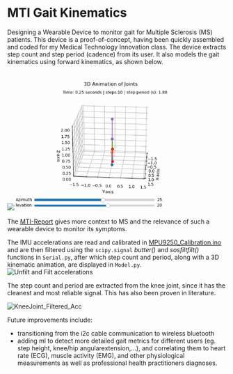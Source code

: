 # MTI Gait Kinematics
Designing a Wearable Device to monitor gait for Multiple Sclerosis (MS) patients. This device is a proof-of-concept, having been quickly assembled and coded for my Medical Technology Innovation class. 
The device extracts step count and step period (cadence) from its user. It also models the gait kinematics using forward kinematics, as shown below.

<img src="https://github.com/MattJmt/MTI-Gait-Kinematics/blob/main/Pictures/WalkingTest.gif" width="170"/> <img src="https://github.com/MattJmt/MTI-Gait-Kinematics/blob/main/figures/Walking_animation.gif" width="425"/>





The [MTI-Report](https://github.com/MattJmt/MTI-Gait-Kinematics/blob/main/MTI-Report.pdf)  gives more context to MS and the relevance of such a wearable device to monitor its symptoms.

The IMU accelerations are read and calibrated in [MPU9250_Calibration.ino](https://github.com/MattJmt/MTI-Gait-Kinematics/blob/main/MPU9250_calibration/MPU9250_calibration.ino) and are then filtered using the ```scipy.signal``` *butter()* and *sosfiltfilt()* functions in ```Serial.py```, after which step count and period, along with a 3D kinematic animation, are displayed in ```Model.py```. 
![Unfilt and Filt accelerations](https://github.com/MattJmt/MTI-Gait-Kinematics/assets/80914835/6d27883d-429d-45c2-8436-1d108b7f9d3d)

The step count and period are extracted from the knee joint, since it has the cleanest and most reliable signal. This has also been proven in literature. 

![KneeJoint_Filtered_Acc](https://github.com/MattJmt/MTI-Gait-Kinematics/assets/80914835/392c6173-0acb-42e3-bfa4-9199f9c3c3f6)

Future improvements include:
  - transitioning from the i2c cable communication to wireless bluetooth
  - adding ml to detect more detailed gait metrics for different users (eg. step height, knee/hip angularextension,...), and correlating them to heart rate (ECG), muscle activity (EMG), and other physiological measurements as well as professional health practitioners diagnoses.
